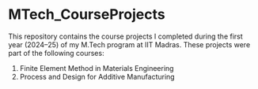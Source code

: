 # MTech_CourseProjects
This repository contains the course projects I completed during the first year (2024–25) of my M.Tech program at IIT Madras. These projects were part of the following courses:
1) Finite Element Method in Materials Engineering
2) Process and Design for Additive Manufacturing


